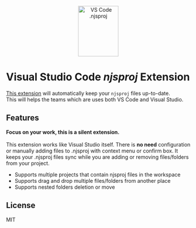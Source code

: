 <p align="center">
  <a href="https://marketplace.visualstudio.com/items?itemName=BerkanSivri.vscode-njsproj">
    <img src="https://i.postimg.cc/C1qCrY1P/njsproj.png" alt="VS Code .njsproj" height="138" width="110">
  </a>
</p>

# Visual Studio Code *njsproj* Extension

<a href="https://marketplace.visualstudio.com/items?itemName=BerkanSivri.vscode-njsproj">This extension</a> will automatically keep your `njsproj` files up-to-date.<br/>
This will helps the teams which are uses both VS Code and Visual Studio.

## Features

**Focus on your work, this is a silent extension.**<br/><br/>
This extension works like Visual Studio itself. There is **no need** configuration or manually adding files to .njsproj with context menu or confirm box.
It keeps your .njsproj files sync while you are adding or removing files/folders from your project. 

* Supports multiple projects that contain njsproj files in the workspace
* Supports drag and drop multiple files/folders from another place
* Supports nested folders deletion or move

## License

MIT

